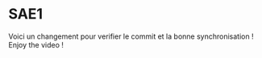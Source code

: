 # SAE1 
Voici un changement pour verifier le commit et la bonne synchronisation ! Enjoy the video ! 